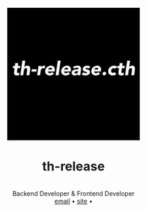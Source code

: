 <div align="center">

  <a href="th-release.kro.kr"><img src="https://raw.githubusercontent.com/th-release/th-release/main/th-release.cth.ico.png" alt="th-release.cth" width="300" /></a>

  <h1>th-release</h1><br/>
  Backend Developer & Frontend Developer<br/>
  <a href="mailto:th.release.cth@gmail.com">email</a> •
  <a href="th-release.kro.kr" rel="nofollow">site</a> •
  <a href="https://www.instagram.com/th_release.cth>instagram</a>
</div>
